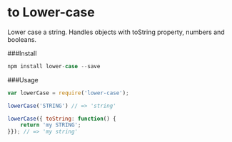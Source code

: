 to Lower-case
===========

Lower case a string. Handles objects with toString property, numbers and booleans.

###Install
```javascript
npm install lower-case --save 
```

###Usage
```javascript
var lowerCase = require('lower-case');

lowerCase('STRING') // => 'string'

lowerCase({ toString: function() {
    return 'my STRING';
}}); // => 'my string'
```
